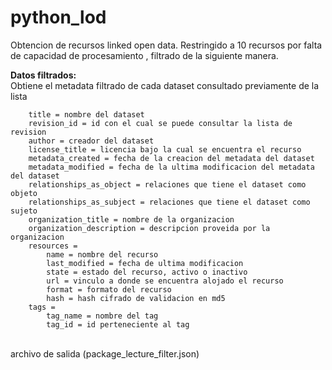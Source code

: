 # python_lod
Obtencion de recursos linked open data.
Restringido a 10 recursos por falta de capacidad de procesamiento , filtrado de la siguiente manera.

<strong>Datos filtrados:</strong><br/>
Obtiene el metadata filtrado de cada dataset consultado previamente de la lista
```
    title = nombre del dataset
    revision_id = id con el cual se puede consultar la lista de revision
    author = creador del dataset
    license_title = licencia bajo la cual se encuentra el recurso
    metadata_created = fecha de la creacion del metadata del dataset
    metadata_modified = fecha de la ultima modificacion del metadata del dataset
    relationships_as_object = relaciones que tiene el dataset como objeto
    relationships_as_subject = relaciones que tiene el dataset como sujeto
    organization_title = nombre de la organizacion
    organization_description = descripcion proveida por la organizacion
    resources =
        name = nombre del recurso
        last_modified = fecha de ultima modificacion
        state = estado del recurso, activo o inactivo
        url = vinculo a donde se encuentra alojado el recurso
        format = formato del recurso
        hash = hash cifrado de validacion en md5
    tags =
        tag_name = nombre del tag
        tag_id = id perteneciente al tag
```
<br/>archivo de salida (package_lecture_filter.json)
